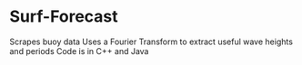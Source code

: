 # Surf-Forecast
Scrapes buoy data
Uses a Fourier Transform to extract useful wave heights and periods
Code is in C++ and Java
